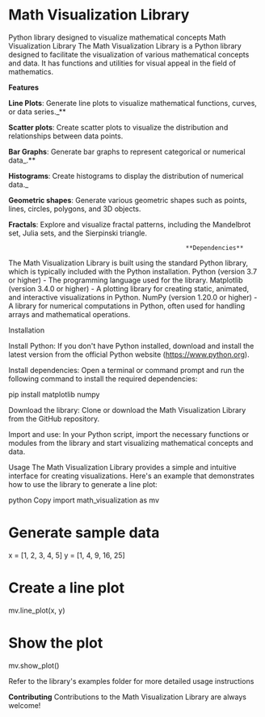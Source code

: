 # Math Visualization Library
Python library designed to visualize mathematical concepts
Math Visualization Library
The Math Visualization Library is a Python library designed to facilitate the visualization of various mathematical concepts and data. It has functions and utilities for visual appeal in the field of mathematics.

**Features**

**Line Plots**: Generate line plots to visualize mathematical functions, curves, or data series._**

**Scatter plots**: Create scatter plots to visualize the distribution and relationships between data points.

**Bar Graphs**: Generate bar graphs to represent categorical or numerical data_.**

**Histograms**: Create histograms to display the distribution of numerical data._

**Geometric shapes**: Generate various geometric shapes such as points, lines, circles, polygons, and 3D objects.

**Fractals**: Explore and visualize fractal patterns, including the Mandelbrot set, Julia sets, and the Sierpinski triangle.

                                                     **Dependencies**
The Math Visualization Library is built using the standard Python library, which is typically included with the Python installation. 
Python (version 3.7 or higher) - The programming language used for the library.
Matplotlib (version 3.4.0 or higher) - A plotting library for creating static, animated, and interactive visualizations in Python.
NumPy (version 1.20.0 or higher) - A library for numerical computations in Python, often used for handling arrays and mathematical operations.

Installation

Install Python: If you don't have Python installed, download and install the latest version from the official Python website (https://www.python.org).

Install dependencies: Open a terminal or command prompt and run the following command to install the required dependencies:

pip install matplotlib numpy

Download the library: Clone or download the Math Visualization Library from the GitHub repository.

Import and use: In your Python script, import the necessary functions or modules from the library and start visualizing mathematical concepts and data.

Usage
The Math Visualization Library provides a simple and intuitive interface for creating visualizations. Here's an example that demonstrates how to use the library to generate a line plot:

python
Copy
import math_visualization as mv

# Generate sample data
x = [1, 2, 3, 4, 5]
y = [1, 4, 9, 16, 25]

# Create a line plot
mv.line_plot(x, y)

# Show the plot
mv.show_plot()

Refer to the library's examples folder for more detailed usage instructions

**Contributing**
Contributions to the Math Visualization Library are always welcome! 
